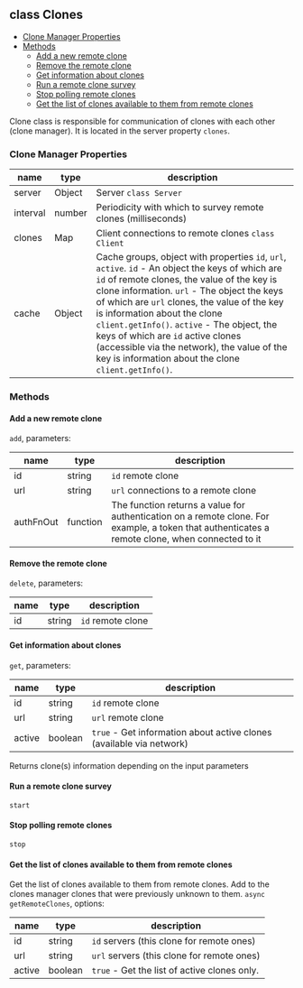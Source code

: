 ## class Clones

- [Clone Manager Properties](#Clone-Manager-Properties)
- [Methods](#Methods)
  - [Add a new remote clone](#Add-a-new-remote-clone)
  - [Remove the remote clone](#Remove-the-remote-clone)
  - [Get information about clones](#Get-information-about-clone)
  - [Run a remote clone survey](#Run-a-remote-clone-survey)
  - [Stop polling remote clones](#Stop-polling-remote-clones)
  - [Get the list of clones available to them from remote clones](#Get-the-list-of-clones-available-to-them-from-remote-clones)

Clone class is responsible for communication of clones with each other (clone manager). 
It is located in the server property `clones`.

### Clone Manager Properties

| name | type | description |
| --- | --- | --- |
| server | Object | Server `class Server` |
| interval | number | Periodicity with which to survey remote clones (milliseconds) |
| clones | Map | Client connections to remote clones `class Client` |  
| cache | Object | Cache groups, object with properties `id`, `url`, `active`. `id` - An object the keys of which are `id` of remote clones, the value of the key is clone information. `url` - The object the keys of which are `url` clones, the value of the key is information about the clone `client.getInfo()`. `active` - The object, the keys of which are `id` active clones (accessible via the network), the value of the key is information about the clone `client.getInfo()`. |

### Methods

#### Add a new remote clone

`add`, parameters:

| name | type | description |
| --- | --- | --- |
| id | string | `id` remote clone |
| url | string | `url` connections to a remote clone |
| authFnOut | function | The function returns a value for authentication on a remote clone. For example, a token that authenticates a remote clone, when connected to it |

#### Remove the remote clone

`delete`, parameters:

| name | type | description |
| --- | --- | --- |
| id | string | `id` remote clone |

#### Get information about clones

`get`, parameters:

| name | type | description |
| --- | --- | --- |
| id | string | `id` remote clone |
| url | string | `url` remote clone |
| active | boolean | `true` - Get information about active clones (available via network) |

Returns clone(s) information depending on the input parameters

#### Run a remote clone survey

`start`

#### Stop polling remote clones

`stop`

#### Get the list of clones available to them from remote clones

Get the list of clones available to them from remote clones. Add to the 
clones manager clones that were previously unknown to them. 
`async getRemoteClones`, options:

| name | type | description |
| --- | --- | --- |
| id | string | `id` servers (this clone for remote ones) |
| url | string | `url` servers (this clone for remote ones) |
| active | boolean | `true` - Get the list of active clones only. |
